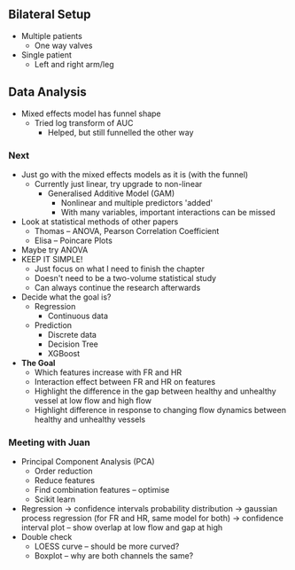 ## Bilateral Setup
- Multiple patients
	- One way valves
- Single patient
	- Left and right arm/leg
## Data Analysis
- Mixed effects model has funnel shape
	- Tried log transform of AUC 
		- Helped, but still funnelled the other way
### Next
- Just go with the mixed effects models as it is (with the funnel)
	- Currently just linear, try upgrade to non-linear
		- Generalised Additive Model (GAM)
			- Nonlinear and multiple predictors 'added'
			- With many variables, important interactions can be missed
- Look at statistical methods of other papers
	- Thomas – ANOVA, Pearson Correlation Coefficient
	- Elisa – Poincare Plots
- Maybe try ANOVA
- KEEP IT SIMPLE!
	- Just focus on what I need to finish the chapter
	- Doesn't need to be a two-volume statistical study
	- Can always continue the research afterwards
- Decide what the goal is?
	- Regression
		- Continuous data
	- Prediction
		- Discrete data
		- Decision Tree
		- XGBoost
- **The Goal**
	- Which features increase with FR and HR
	- Interaction effect between FR and HR on features
	- Highlight the difference in the gap between healthy and unhealthy vessel at low flow and high flow
	- Highlight difference in response to changing flow dynamics between healthy and unhealthy vessels
### Meeting with Juan
- Principal Component Analysis (PCA)
	- Order reduction
	- Reduce features
	- Find combination features – optimise
	- Scikit learn
- Regression -> confidence intervals probability distribution -> gaussian process regression (for FR and HR, same model for both) -> confidence interval plot – show overlap at low flow and gap at high
- Double check
	- LOESS curve – should be more curved?
	- Boxplot – why are both channels the same?